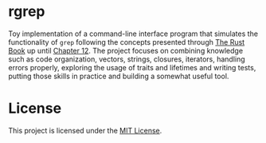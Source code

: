 # rgrep

Toy implementation of a command-line interface program that simulates the functionality of `grep` following the concepts presented through [The Rust Book](https://doc.rust-lang.org/book/) up until [Chapter 12](https://doc.rust-lang.org/book/ch12-00-an-io-project.html). The project focuses on combining knowledge such as code organization, vectors, strings, closures, iterators, handling errors properly, exploring the usage of traits and lifetimes and writing tests, putting those skills in practice and building a somewhat useful tool.

# License

This project is licensed under the [MIT License](LICENSE).